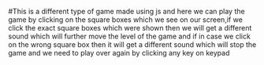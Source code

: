 #This is a different type of game made using js and here we can play the game  by clicking on the square boxes which we see on our screen,if we click the exact square boxes which were shown then we will get a different sound which will further move the level of the game and if in case we click on the wrong square box then it will get a different sound which will stop the game and we need to play over again by clicking any key on keypad